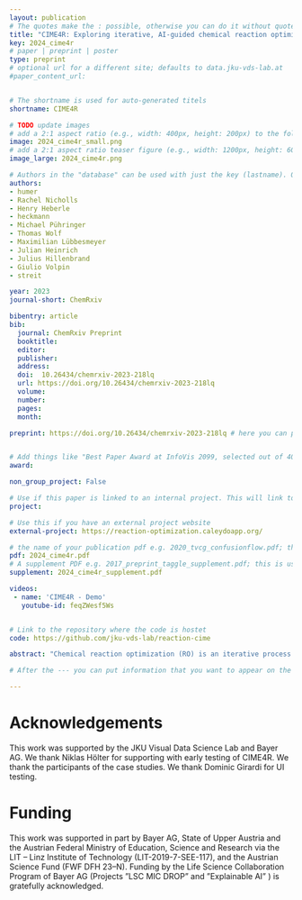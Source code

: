 ```yaml
---
layout: publication
# The quotes make the : possible, otherwise you can do it without quotes
title: "CIME4R: Exploring iterative, AI-guided chemical reaction optimization campaigns in their parameter space"
key: 2024_cime4r
# paper | preprint | poster
type: preprint
# optional url for a different site; defaults to data.jku-vds-lab.at
#paper_content_url: 


# The shortname is used for auto-generated titels
shortname: CIME4R

# TODO update images
# add a 2:1 aspect ratio (e.g., width: 400px, height: 200px) to the folder /assets/images/papers/
image: 2024_cime4r_small.png
# add a 2:1 aspect ratio teaser figure (e.g., width: 1200px, height: 600px) to the folder /assets/images/papers/
image_large: 2024_cime4r.png

# Authors in the "database" can be used with just the key (lastname). Others can be written properly.
authors:
- humer
- Rachel Nicholls
- Henry Heberle
- heckmann
- Michael Pühringer
- Thomas Wolf
- Maximilian Lübbesmeyer
- Julian Heinrich
- Julius Hillenbrand
- Giulio Volpin
- streit

year: 2023
journal-short: ChemRxiv

bibentry: article
bib:
  journal: ChemRxiv Preprint
  booktitle: 
  editor: 
  publisher: 
  address: 
  doi:  10.26434/chemrxiv-2023-218lq
  url: https://doi.org/10.26434/chemrxiv-2023-218lq
  volume: 
  number: 
  pages: 
  month:

preprint: https://doi.org/10.26434/chemrxiv-2023-218lq # here you can put all preprint links (arxiv.org, osf.io,...)


# Add things like "Best Paper Award at InfoVis 2099, selected out of 4000 submissions"
award:

non_group_project: False

# Use if this paper is linked to an internal project. This will link to the project site
project: 

# Use this if you have an external project website
external-project: https://reaction-optimization.caleydoapp.org/

# the name of your publication pdf e.g. 2020_tvcg_confusionflow.pdf; this is usually uploaded to the caleydo aws server
pdf: 2024_cime4r.pdf
# A supplement PDF e.g. 2017_preprint_taggle_supplement.pdf; this is usually uploaded to the caleydo aws server
supplement: 2024_cime4r_supplement.pdf

videos:
 - name: 'CIME4R - Demo'
   youtube-id: feqZWesf5Ws


# Link to the repository where the code is hostet
code: https://github.com/jku-vds-lab/reaction-cime

abstract: "Chemical reaction optimization (RO) is an iterative process that results in large, high-dimensional datasets. Current tools allow for only limited analysis and understanding of parameter spaces, making it hard for scientists to review or follow changes throughout the process. With the recent emergence of using artificial intelligence (AI) models to aid RO, another level of complexity has been added. Helping to assess the quality of a model’s prediction and understand its decision is critical to supporting human-AI collaboration and trust calibration. To address this, we propose CIME4R—an open-source interactive web application for analyzing RO data and AI predictions. CIME4R supports users in (i) comprehending a reaction parameter space, (ii) investigating how an RO process developed over iterations, (iii) identifying critical factors of a reaction, and (iv ) understanding model predictions. This facilitates making informed decisions during the RO process and helps users to review a completed RO process, especially in AI-guided RO. CIME4R aids decision-making through the interaction between humans and AI by combining the strengths of expert experience and high computational precision. We developed and tested CIME4R with domain experts and verified its usefulness in three case studies. Using CIME4R the experts were able to produce valuable insights from past RO campaigns and to make informed decisions on which experiments to perform next. We believe that CIME4R is the beginning of an open-source community project with the potential to improve the workflow of scientists working in the reaction optimization domain."

# After the --- you can put information that you want to appear on the website using markdown formatting or HTML. A good example are acknowledgements, extra references, an erratum, etc.

---
```


# Acknowledgements
This work was supported by the JKU Visual Data Science Lab and Bayer AG. We thank Niklas Hölter for supporting with early testing of CIME4R. We thank the participants of the case studies. We thank Dominic Girardi for UI testing.

# Funding
This work was supported in part by Bayer AG, State of Upper Austria and the Austrian Federal Ministry of Education, Science and Research via the LIT – Linz Institute of Technology (LIT-2019-7-SEE-117), and the Austrian Science Fund (FWF DFH 23–N). Funding by the Life Science Collaboration Program of Bayer AG (Projects ”LSC MIC DROP” and ”Explainable AI” ) is gratefully acknowledged.

